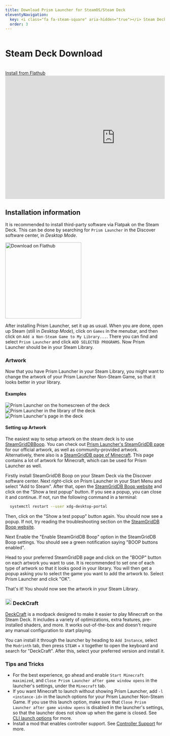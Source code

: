 ```yaml
---
title: Download Prism Launcher for SteamOS/Steam Deck
eleventyNavigation:
  key: <i class="fa fa-steam-square" aria-hidden="true"></i> Steam Deck
  order: 3
---
```


<div class="download-content">
  <div class="row">
    <div class="column">
      <div>
        <h1>Steam Deck Download</h1>
        <br>
        <a class="button size-large type-link" href="https://flathub.org/apps/details/org.prismlauncher.PrismLauncher" target="_blank">Install from Flathub</a>
      </div>
    </div>
    <div class="column">
      <iframe width="692" height="389" src="https://www.youtube.com/embed/M8oqFUl791Q" title="YouTube video player" frameborder="0" allow="accelerometer; autoplay; clipboard-write; encrypted-media; gyroscope; picture-in-picture" allowfullscreen></iframe>
    </div>
  </div>
</div>

<div class="infobox top">

## Installation information

It is recommended to install third-party software via Flatpak on the Steam Deck.
This can be done by searching for `Prism Launcher` in the Discover software center, in *Desktop Mode*.

<a href='https://flathub.org/apps/details/org.prismlauncher.PrismLauncher'><img width='240' alt='Download on Flathub' src='https://flathub.org/assets/badges/flathub-badge-en.png'/></a>

After installing Prism Launcher, set it up as usual.
When you are done, open up Steam (still in *Desktop Mode*), click on `Games` in the menubar, and then click on `Add a Non-Steam Game to My Library...`.
There you can find and select `Prism Launcher` and click `ADD SELECTED PROGRAMS`.
Now Prism Launcher should be in your Steam Library.

### Artwork

Now that you have Prism Launcher in your Steam Library, you might want to change the artwork of your Prism Launcher Non-Steam Game, so that it looks better in your library.

#### Examples

![Prism Launcher on the homescreen of the deck](/img/Steam_Deck_PrismLauncher_1.webp)
![Prism Launcher in the library of the deck](/img/Steam_Deck_PrismLauncher_2.webp)
![Prism Launcher's page in the deck](/img/Steam_Deck_PrismLauncher_3.webp)

#### Setting up Artwork

The easiest way to setup artwork on the steam deck is to use [SteamGridDBBoop](https://www.steamgriddb.com/boop).
You can check out [Prism Launcher's SteamGridDB page](https://www.steamgriddb.com/game/5359069) for our official artwork, as well as community-provided artwork.
Alternatively, there also is a [SteamGridDB page of Minecraft](https://www.steamgriddb.com/game/38365).
This page contains a lot of artwork for Minecraft, which can be used for Prism Launcher as well.

Firstly install SteamGridDB Boop on your Steam Deck via the Discover software center.
Next right-click on Prism Launcher in your Start Menu and select "Add to Steam".
After that, open the [SteamGridDB Boop website](https://www.steamgriddb.com/boop) and click on the "Show a test popup" button.
If you see a popup, you can close it and continue. If not, run the following command in a terminal:

```bash
  systemctl restart --user xdg-desktop-portal
```

Then, click on the "Show a test popup" button again. You should now see a popup. If not, try reading the troubleshooting section on the [SteamGridDB Boop website](https://www.steamgriddb.com/boop).

Next Enable the "Enable SteamGridDB Boop" option in the SteamGridDB Boop settings. You should see a green notification saying "BOOP buttons enabled".

Head to your preferred SteamGridDB page and click on the "BOOP" button on each artwork you want to use. It is recommended to set one of each type of artwork so that it looks good in your library. You will then get a popup asking you to select the game you want to add the artwork to. Select Prism Launcher and click "OK".

That's it! You should now see the artwork in your Steam Library.

### <img src="https://raw.githubusercontent.com/intergrav/Branding/main/deckcraft/mark/mark_svg.svg" height="20"> DeckCraft

[DeckCraft](https://modrinth.com/project/deckcraft) is a modpack designed to make it easier to play Minecraft on the Steam Deck. It includes a variety of optimizations, extra features, pre-installed shaders, and more. It works out-of-the-box and doesn't require any manual configuration to start playing.

You can install it through the launcher by heading to `Add Instance`, select the `Modrinth` tab, then press `STEAM` + `X` together to open the keyboard and search for "DeckCraft". After this, select your preferred version and install it.

### Tips and Tricks

- For the best experience, go ahead and enable `Start Minecraft maximized`, and `Close Prism Launcher after game window opens` in the launcher's settings, under the `Minecraft` tab.
- If you want Minecraft to launch without showing Prism Launcher, add `-l <instance-id>` in the launch options for your Prism Launcher Non-Steam Game. If you use this launch option, make sure that `Close Prism Launcher after game window opens` is disabled in the launcher's settings, so that the launcher does not show up when the game is closed. See [CLI launch options](../../wiki/getting-started/command-line-interface/) for more.
- Install a mod that enables controller support. See [Controller Support](../../wiki/getting-started/controller-support) for more.

</div>
